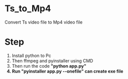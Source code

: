 # Ts_to_Mp4
Convert Ts video file to Mp4 video file

# Step
1. Install python to Pc
2. Then ffmpeg and pyinstaller using CMD
3. Then run the code <B>"python app.py"<B/>
4. Run "pyinstaller app.py --onefile" can create exe file 
